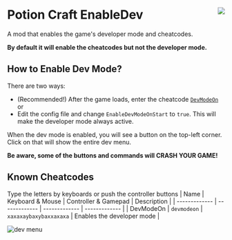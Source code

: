 # Potion Craft EnableDev <img src="https://i.imgur.com/qji3qtE.png" align="right">
A mod that enables the game's developer mode and cheatcodes.

**By default it will enable the cheatcodes but not the developer mode.**

## How to Enable Dev Mode?
There are two ways:
  * (Recommended!) After the game loads, enter the cheatcode [`DevModeOn`](#known-cheatcodes)<br/>
or
  * Edit the config file and change `EnableDevModeOnStart` to `true`. This will make the developer mode always active. 

When the dev mode is enabled, you will see a button on the top-left corner. Click on that will show the entire dev menu. 

**Be aware, some of the buttons and commands will CRASH YOUR GAME!**



## Known Cheatcodes
Type the letters by keyboards or push the controller buttons
| Name  | Keyboard & Mouse | Controller & Gamepad | Description |
| ------------- | ------------- | ------------- | ------------- |
| DevModeOn  | `devmodeon` | `xaxaxaybaxybaxxaxaxa` | Enables the developer mode |


![dev menu](https://i.imgur.com/drTCZGk.jpg)

